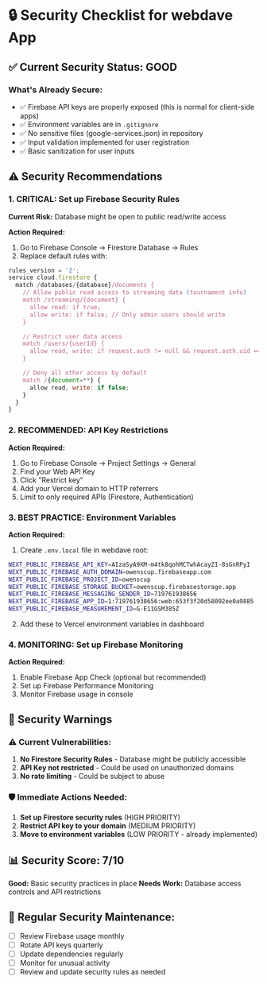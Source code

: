# 🔒 Security Checklist for webdave App

## ✅ Current Security Status: GOOD

### What's Already Secure:

- ✅ Firebase API keys are properly exposed (this is normal for client-side apps)
- ✅ Environment variables are in `.gitignore`
- ✅ No sensitive files (google-services.json) in repository
- ✅ Input validation implemented for user registration
- ✅ Basic sanitization for user inputs

## ⚠️ Security Recommendations

### 1. **CRITICAL: Set up Firebase Security Rules**

**Current Risk:** Database might be open to public read/write access

**Action Required:**

1. Go to Firebase Console → Firestore Database → Rules
2. Replace default rules with:

```javascript
rules_version = '2';
service cloud.firestore {
  match /databases/{database}/documents {
    // Allow public read access to streaming data (tournament info)
    match /streaming/{document} {
      allow read: if true;
      allow write: if false; // Only admin users should write
    }

    // Restrict user data access
    match /users/{userId} {
      allow read, write: if request.auth != null && request.auth.uid == userId;
    }

    // Deny all other access by default
    match /{document=**} {
      allow read, write: if false;
    }
  }
}
```

### 2. **RECOMMENDED: API Key Restrictions**

**Action Required:**

1. Go to Firebase Console → Project Settings → General
2. Find your Web API Key
3. Click "Restrict key"
4. Add your Vercel domain to HTTP referrers
5. Limit to only required APIs (Firestore, Authentication)

### 3. **BEST PRACTICE: Environment Variables**

**Action Required:**

1. Create `.env.local` file in webdave root:

```bash
NEXT_PUBLIC_FIREBASE_API_KEY=AIzaSyA9XM-m4tk8qohMCTwhAcayZI-8sGnRPyI
NEXT_PUBLIC_FIREBASE_AUTH_DOMAIN=owenscup.firebaseapp.com
NEXT_PUBLIC_FIREBASE_PROJECT_ID=owenscup
NEXT_PUBLIC_FIREBASE_STORAGE_BUCKET=owenscup.firebasestorage.app
NEXT_PUBLIC_FIREBASE_MESSAGING_SENDER_ID=719761938656
NEXT_PUBLIC_FIREBASE_APP_ID=1:719761938656:web:653f3f20d58092ee0a9885
NEXT_PUBLIC_FIREBASE_MEASUREMENT_ID=G-E11GSM385Z
```

2. Add these to Vercel environment variables in dashboard

### 4. **MONITORING: Set up Firebase Monitoring**

**Action Required:**

1. Enable Firebase App Check (optional but recommended)
2. Set up Firebase Performance Monitoring
3. Monitor Firebase usage in console

## 🚨 Security Warnings

### ⚠️ Current Vulnerabilities:

1. **No Firestore Security Rules** - Database might be publicly accessible
2. **API Key not restricted** - Could be used on unauthorized domains
3. **No rate limiting** - Could be subject to abuse

### 🛡️ Immediate Actions Needed:

1. **Set up Firestore security rules** (HIGH PRIORITY)
2. **Restrict API key to your domain** (MEDIUM PRIORITY)
3. **Move to environment variables** (LOW PRIORITY - already implemented)

## 📊 Security Score: 7/10

**Good:** Basic security practices in place
**Needs Work:** Database access controls and API restrictions

## 🔄 Regular Security Maintenance:

- [ ] Review Firebase usage monthly
- [ ] Rotate API keys quarterly
- [ ] Update dependencies regularly
- [ ] Monitor for unusual activity
- [ ] Review and update security rules as needed
